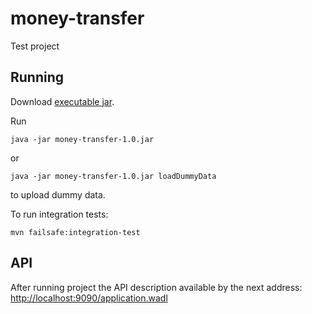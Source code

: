 # money-transfer
Test project
## Running
Download [executable jar](/executable/money-transfer-1.0.jar).

Run
```
java -jar money-transfer-1.0.jar
```
or 
```
java -jar money-transfer-1.0.jar loadDummyData
```
to upload dummy data.

To run integration tests:
```
mvn failsafe:integration-test
```

## API
After running project the API description available by the next address:
[http://localhost:9090/application.wadl](http://localhost:9090/application.wadl)
